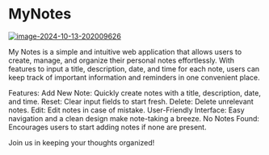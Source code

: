 # MyNotes
<a href="https://ibb.co/dDYBBng" target="_blank"><img src="https://i.ibb.co/dDYBBng/image-2024-10-13-202009626.png" alt="image-2024-10-13-202009626" border="0"></a>

My Notes is a simple and intuitive web application that allows users to create, manage, and organize their personal notes effortlessly. With features to input a title, description, date, and time for each note, users can keep track of important information and reminders in one convenient place.

Features:
Add New Note: Quickly create notes with a title, description, date, and time.
Reset: Clear input fields to start fresh.
Delete: Delete unrelevant notes.
Edit: Edit notes in case of mistake.
User-Friendly Interface: Easy navigation and a clean design make note-taking a breeze.
No Notes Found: Encourages users to start adding notes if none are present.

Join us in keeping your thoughts organized!
